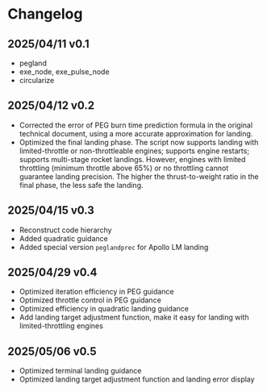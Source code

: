 # Changelog

## 2025/04/11 v0.1

- pegland
- exe_node, exe_pulse_node
- circularize

## 2025/04/12 v0.2

- Corrected the error of PEG burn time prediction formula in the original technical document, using a more accurate approximation for landing.
- Optimized the final landing phase. The script now supports landing with limited-throttle or non-throttleable engines; supports engine restarts; supports multi-stage rocket landings. However, engines with limited throttling (minimum throttle above 65%) or no throttling cannot guarantee landing precision. The higher the thrust-to-weight ratio in the final phase, the less safe the landing.

## 2025/04/15 v0.3

- Reconstruct code hierarchy
- Added quadratic guidance
- Added special version `peglandprec` for Apollo LM landing

## 2025/04/29 v0.4

- Optimized iteration efficiency in PEG guidance
- Optimized throttle control in PEG guidance
- Optimized efficiency in quadratic landing guidance
- Add landing target adjustment function, make it easy for landing with limited-throttling engines

## 2025/05/06 v0.5

- Optimized terminal landing guidance
- Optimized landing target adjustment function and landing error display